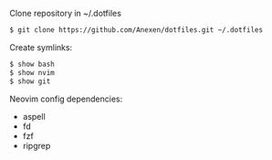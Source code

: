 Clone repository in ~/.dotfiles

```bash
$ git clone https://github.com/Anexen/dotfiles.git ~/.dotfiles
```

Create symlinks:

```bash
$ show bash
$ show nvim
$ show git
```

Neovim config dependencies:
* aspell
* fd
* fzf
* ripgrep
